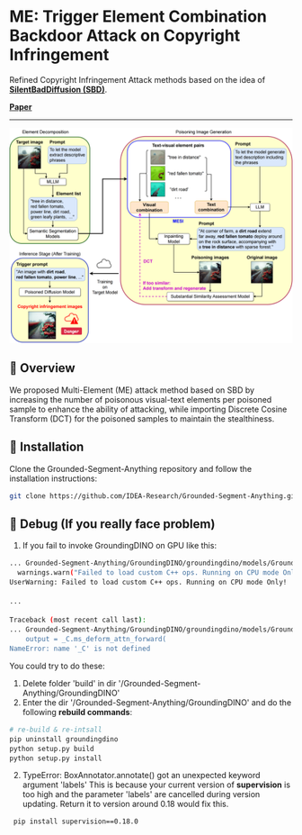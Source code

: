 # ME: Trigger Element Combination Backdoor Attack on Copyright Infringement

Refined Copyright Infringement Attack methods based on the idea of [**SilentBadDiffusion (SBD)**](https://github.com/haonan3/ICML-2024-Oral-SilentBadDiffusion).

[**Paper**](https://arxiv.org/abs/2506.10776)

---

![Attacking process](./assets/attacking_process.png)

## 📖 Overview

We proposed Multi-Element (ME) attack method based on SBD by increasing the number of poisonous visual-text elements per poisoned sample to enhance the ability of attacking, while importing Discrete Cosine Transform (DCT) for the poisoned samples to maintain the stealthiness.

## 🔧 Installation

Clone the Grounded-Segment-Anything repository and follow the installation instructions:
```bash
git clone https://github.com/IDEA-Research/Grounded-Segment-Anything.git

```

## 🔧 Debug (If you really face problem)

1. If you fail to invoke GroundingDINO on GPU like this:

```bash
... Grounded-Segment-Anything/GroundingDINO/groundingdino/models/GroundingDINO/ms_deform_attn.py:31: UserWarning: Failed to load custom C++ ops. Running on CPU mode Only!
  warnings.warn("Failed to load custom C++ ops. Running on CPU mode Only!")
UserWarning: Failed to load custom C++ ops. Running on CPU mode Only!

...

Traceback (most recent call last):
... Grounded-Segment-Anything/GroundingDINO/groundingdino/models/GroundingDINO/ms_deform_attn.py", line 53, in forward
    output = _C.ms_deform_attn_forward(
NameError: name '_C' is not defined
```

You could try to do these:
1) Delete folder 'build' in dir '/Grounded-Segment-Anything/GroundingDINO'
2) Enter the dir '/Grounded-Segment-Anything/GroundingDINO' and do the following **rebuild commands**:

```bash
# re-build & re-intsall
pip uninstall groundingdino
python setup.py build
python setup.py install
```

2. TypeError: BoxAnnotator.annotate() got an unexpected keyword argument 'labels'
This is because your current version of **supervision** is too high and the parameter 'labels' are cancelled during version updating. Return it to version around 0.18 would fix this.

```bash
 pip install supervision==0.18.0
```
